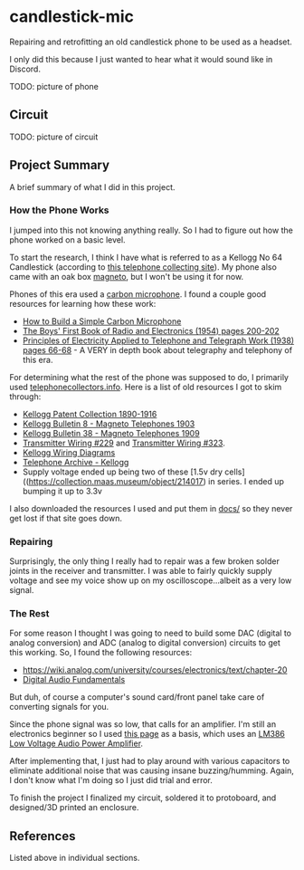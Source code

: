 # candlestick-mic

Repairing and retrofitting an old candlestick phone to be used as a headset.

I only did this because I just wanted to hear what it would sound like in Discord.

TODO: picture of phone

## Circuit

TODO: picture of circuit

## Project Summary

A brief summary of what I did in this project.

### How the Phone Works

I jumped into this not knowing anything really. So I had to figure out how the phone worked on a basic level.

To start the research, I think I have what is referred to as a Kellogg No 64 Candlestick (according to [this telephone collecting site](http://www.telephonecollecting.org/Bobs%20phones/Pages/Kellogg/KelloggPhones.htm)). My phone also came with an oak box [magneto](https://en.wikipedia.org/wiki/Telephone_magneto), but I won't be using it for now.

Phones of this era used a [carbon microphone](https://en.wikipedia.org/wiki/Carbon_microphone). 
I found a couple good resources for learning how these work:

- [How to Build a Simple Carbon Microphone](https://www.youtube.com/watch?v=XiAzdxDpwJY)
- [The Boys' First Book of Radio and Electronics (1954) pages 200-202](https://worldradiohistory.com/BOOKSHELF-ARH/Technology/The-Boy%27s-First-Book-of-Radio-Morgan-1954.pdf)
- [Principles of Electricity Applied to Telephone and Telegraph Work (1938) pages 66-68](https://www.amazon.com/Principles-Electricity-Applied-Telephone-Telegraph/dp/B000Q75WQE) - A VERY in depth book about telegraphy and telephony of this era.

For determining what the rest of the phone was supposed to do, I primarily used [telephonecollectors.info](https://www.telephonecollectors.info/strombergcarlson/kellogg/kellogg_main.htm).
Here is a list of old resources I got to skim through:

- [Kellogg Patent Collection 1890-1916](https://www.telephonecollectors.info/strombergcarlson/kellogg/PDF/PATENTS_KELLOGG_ASSIGN.pdf)
- [Kellogg Bulletin 8 - Magneto Telephones 1903](https://www.telephonecollectors.info/strombergcarlson/kellogg/PDF/1903_BLTN_8_MAG_TEL_SETS.pdf)
- [Kellogg Bulletin 38 - Magneto Telephones 1909](https://www.telephonecollectors.info/strombergcarlson/kellogg/PDF/1909_BLTN_38_MAG_TEL_SETS.pdf)
- [Transmitter Wiring #229](docs/229c_tl.pdf) and [Transmitter Wiring #323](docs/323_tl.pdf).
- [Kellogg Wiring Diagrams](https://www.telephonecollectors.info/strombergcarlson/kellogg/PDF/DIAGRAMS.pdf)
- [Telephone Archive - Kellogg](http://www.telephonearchive.com/phones/index.html)
- Supply voltage ended up being two of these [1.5v dry cells]((https://collection.maas.museum/object/214017) in series. I ended up bumping it up to 3.3v

I also downloaded the resources I used and put them in [docs/](docs/) so they never get lost if that site goes down.

### Repairing

Surprisingly, the only thing I really had to repair was a few broken solder joints in the receiver and transmitter. 
I was able to fairly quickly supply voltage and see my voice show up on my oscilloscope...albeit as a very low signal.

### The Rest

For some reason I thought I was going to need to build some DAC (digital to analog conversion) and ADC (analog to digital conversion) circuits to get this working.
So, I found the following resources:

- https://wiki.analog.com/university/courses/electronics/text/chapter-20
- [Digital Audio Fundamentals](https://www.youtube.com/playlist?list=PLbqhA-NKGP6B6V_AiS-jbvSzdd7nbwwCw)

But duh, of course a computer's sound card/front panel take care of converting signals for you.

Since the phone signal was so low, that calls for an amplifier. I'm still an electronics beginner so I used [this page](https://www.circuitbasics.com/build-a-great-sounding-audio-amplifier-with-bass-boost-from-the-lm386/) as a basis, which uses an [LM386 Low Voltage Audio Power Amplifier](https://www.ti.com/lit/ds/symlink/lm386.pdf).

After implementing that, I just had to play around with various capacitors to eliminate additional noise that was causing insane buzzing/humming.
Again, I don't know what I'm doing so I just did trial and error.

To finish the project I finalized my circuit, soldered it to protoboard, and designed/3D printed an enclosure.

## References

Listed above in individual sections.

